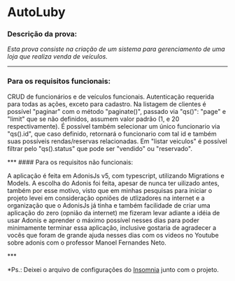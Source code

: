 # AutoLuby

### Descrição da prova:

*Esta prova consiste na criação de um sistema para gerenciamento de uma loja que realiza venda de veículos.*
***
### Para os requisitos funcionais:

<p>
    CRUD de funcionários e de veículos funcionais. Autenticação requerida para todas as ações, exceto para cadastro.
    Na listagem de clientes é possível "paginar" com o método "paginate()", passado via "qs()": "page" e "limit" que se não definidos, assumem valor padrão (1, e 20 respectivamente).
    É possível também selecionar um único funcionario via "qs().id", que caso definido, retornará o funcionario com tal id e também suas possíveis rendas/reservas relacionadas.
    Em "listar veiculos" é possível filtrar pelo "qs().status" que pode ser "vendido" ou "reservado".
</p>
***
#### Para os requisitos não funcionais:

<p>    A aplicação é feita em AdonisJs v5, com typescript, utilizando Migrations e Models.
    A escolha do Adonis foi feita, apesar de nunca ter uilizado antes, também por esse motivo, visto que em minhas pesquisas para iniciar o projeto levei em consideração opniões de utlizadores na internet e a organização que o AdonisJs já tinha e também facilidade de criar uma aplicação do zero (opnião da internet) me fizeram levar adiante a idéia de usar Adonis e aprender o máximo possível nesses dias para poder minimamente terminar essa aplicação, inclusive gostaria de agradecer a vocês que foram de grande ajuda nesses dias com os videos no Youtube sobre adonis com o professor Manoel Fernandes Neto.
</p>
***

*Ps.: Deixei o arquivo de configurações do [Insomnia](./Insomnia_2020-12-28.json) junto com o projeto.
